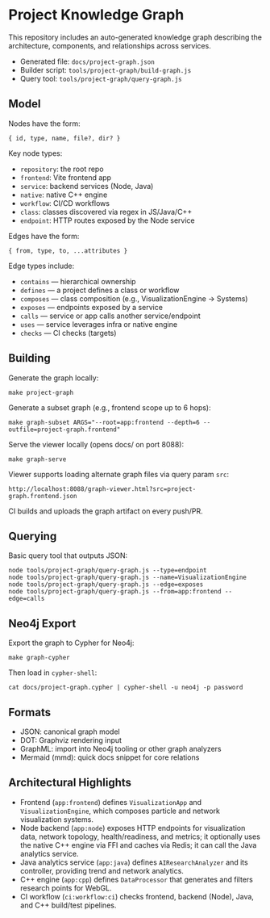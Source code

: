 # Project Knowledge Graph

This repository includes an auto-generated knowledge graph describing the architecture, components, and relationships across services.

- Generated file: `docs/project-graph.json`
- Builder script: `tools/project-graph/build-graph.js`
- Query tool: `tools/project-graph/query-graph.js`

## Model

Nodes have the form:

```
{ id, type, name, file?, dir? }
```

Key node types:

- `repository`: the root repo
- `frontend`: Vite frontend app
- `service`: backend services (Node, Java)
- `native`: native C++ engine
- `workflow`: CI/CD workflows
- `class`: classes discovered via regex in JS/Java/C++
- `endpoint`: HTTP routes exposed by the Node service

Edges have the form:

```
{ from, type, to, ...attributes }
```

Edge types include:

- `contains` — hierarchical ownership
- `defines` — a project defines a class or workflow
- `composes` — class composition (e.g., VisualizationEngine → Systems)
- `exposes` — endpoints exposed by a service
- `calls` — service or app calls another service/endpoint
- `uses` — service leverages infra or native engine
- `checks` — CI checks (targets)

## Building

Generate the graph locally:

```
make project-graph
```

Generate a subset graph (e.g., frontend scope up to 6 hops):

```
make graph-subset ARGS="--root=app:frontend --depth=6 --outfile=project-graph.frontend"
```

Serve the viewer locally (opens docs/ on port 8088):

```
make graph-serve
```

Viewer supports loading alternate graph files via query param `src`:

```
http://localhost:8088/graph-viewer.html?src=project-graph.frontend.json
```

CI builds and uploads the graph artifact on every push/PR.

## Querying

Basic query tool that outputs JSON:

```
node tools/project-graph/query-graph.js --type=endpoint
node tools/project-graph/query-graph.js --name=VisualizationEngine
node tools/project-graph/query-graph.js --edge=exposes
node tools/project-graph/query-graph.js --from=app:frontend --edge=calls
```

## Neo4j Export

Export the graph to Cypher for Neo4j:

```
make graph-cypher
```

Then load in `cypher-shell`:

```
cat docs/project-graph.cypher | cypher-shell -u neo4j -p password
```

## Formats

- JSON: canonical graph model
- DOT: Graphviz rendering input
- GraphML: import into Neo4j tooling or other graph analyzers
- Mermaid (mmd): quick docs snippet for core relations

## Architectural Highlights

- Frontend (`app:frontend`) defines `VisualizationApp` and `VisualizationEngine`, which composes particle and network visualization systems.
- Node backend (`app:node`) exposes HTTP endpoints for visualization data, network topology, health/readiness, and metrics; it optionally uses the native C++ engine via FFI and caches via Redis; it can call the Java analytics service.
- Java analytics service (`app:java`) defines `AIResearchAnalyzer` and its controller, providing trend and network analytics.
- C++ engine (`app:cpp`) defines `DataProcessor` that generates and filters research points for WebGL.
- CI workflow (`ci:workflow:ci`) checks frontend, backend (Node), Java, and C++ build/test pipelines.
